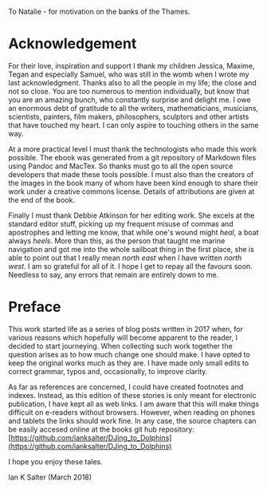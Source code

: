


To Natalie - for motivation on the banks of the Thames. 


# Acknowledgement #

For their love, inspiration and support I thank my children Jessica, Maxime, Tegan and especially Samuel, who was still in the womb when I wrote my last acknowledgment. Thanks also to all the people in my life; the close and not so close. You are too numerous to mention individually, but know that you are an amazing bunch, who constantly surprise and delight me. I owe an enormous debt of gratitude to all the writers, mathematicians, musicians, scientists, painters, film makers, philosophers, sculptors and other artists that have touched my heart. I can only aspire to touching others in the same way. 

At a more practical level I must thank the technologists who made this work possible. The ebook was generated from a git repository of Markdown files using Pandoc and MacTex. So thanks must go to all the open source developers that made these tools possible. I must also than the creators of the images in the book many of whom have been kind enough to share their work under a creative commons license. Details of attributions are given at the end of the book. 

Finally I must thank Debbie Atkinson for her editing work. She excels at the standard editor stuff, picking up my frequent misuse of commas and apostrophes and letting me know, that while one's wound might *heal*, a boat always *heels*. More than this, as the person that taught me marine navigation and got me into the whole sailboat thing in the first place, she is able to point out that I really mean *north east* when I have written *north west*. I am so grateful for all of it. I hope I get to repay all the favours soon. Needless to say, any errors that remain are entirely down to me.


# Preface #

This work started life as a series of blog posts written in 2017 when, for various reasons which hopefully will become apparent to the reader, I decided to start journeying. When collecting such work together the question arises as to how much change one should make. I have opted to keep the original works much as they are. I have made only small edits to correct grammar, typos and, occasionally, to improve clarity. 

As far as references are concerned, I could have created footnotes and indexes. Instead, as this edition of these stories is only meant for electronic publication, I have kept all as web links. I am aware that this will make things difficult on e-readers without browsers. However, when reading on phones and tablets the links should work fine. In any case, the source chapters can be easily accesed online at the books git hub repository: [https://github.com/ianksalter/DJing_to_Dolphins](https://github.com/ianksalter/DJing_to_Dolphins)

I hope you enjoy these tales.

Ian K Salter (March 2018)

